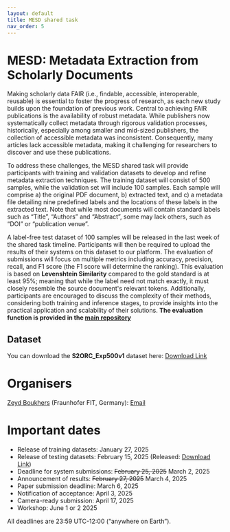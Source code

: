 ```yaml
---
layout: default
title: MESD shared task
nav_order: 5
---
```


# MESD: Metadata Extraction from Scholarly Documents

Making scholarly data FAIR (i.e., findable, accessible, interoperable, reusable) is essential to foster the progress of research, as each new study builds upon the foundation of previous work. Central to achieving FAIR publications is the availability of robust metadata. While publishers now systematically collect metadata through rigorous validation processes, historically, especially among smaller and mid-sized publishers, the collection of accessible metadata was inconsistent. Consequently, many articles lack accessible metadata, making it challenging for researchers to discover and use these publications.

To address these challenges, the MESD shared task will provide participants with training and validation datasets to develop and refine metadata extraction techniques. The training dataset will consist of 500 samples, while the validation set will include 100 samples. Each sample will comprise a) the original PDF document, b) extracted text, and c) a metadata file detailing nine predefined labels and the locations of these labels in the extracted text. Note that while most documents will contain standard labels such as “Title”, “Authors” and “Abstract”, some may lack others, such as “DOI” or “publication venue”.

A label-free test dataset of 100 samples will be released in the last week of the shared task timeline. Participants will then be required to upload the results of their systems on this dataset to our platform. The evaluation of submissions will focus on multiple metrics including accuracy, precision, recall, and F1 score (the F1 score will determine the ranking). This evaluation is based on **Levenshtein Similarity** compared to the gold standard is at least 95%; meaning that while the label need not match exactly, it must closely resemble the source document's relevant tokens. Additionally, participants are encouraged to discuss the complexity of their methods, considering both training and inference stages, to provide insights into the practical application and scalability of their solutions. **The evaluation function is provided in the [main repository](https://github.com/zeyd31/S2ORC_Exp500v1/tree/main/Evaluation)**

## Dataset

You can download the **S2ORC_Exp500v1** dataset here: [Download Link](https://github.com/zeyd31/S2ORC_Exp500v1)

# Organisers

[Zeyd Boukhers](https://fit.fraunhofer.de/fdda) (Fraunhofer FIT, Germany): [Email](zeyd.boukhers@fit.fraunhofer.de)

# Important dates

* Release of training datasets: January 27, 2025
* Release of testing datasets: February 15, 2025 (Released: [Download Link](https://github.com/zeyd31/S2ORC_Exp500v1/tree/main/test))
* Deadline for system submissions: ~~February 25, 2025~~ March 2, 2025
* Announcement of results: ~~February 27, 2025~~ March 4, 2025
* Paper submission deadline: March 6, 2025
* Notification of acceptance: April 3, 2025
* Camera-ready submission: April 17, 2025
* Workshop: June 1 or 2 2025

All deadlines are 23:59 UTC-12:00 (“anywhere on Earth”).
